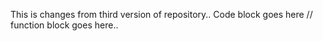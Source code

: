 This is changes from third version of repository..
Code block goes here
// function block goes here..